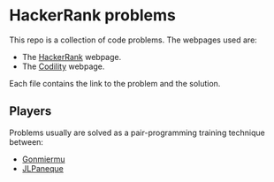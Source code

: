 # HackerRank problems

This repo is a collection of code problems. The webpages used are:

* The [HackerRank](https://www.hackerrank.com) webpage.
* The [Codility](https://www.codility.com/) webpage.

Each file contains the link to the problem and the solution.


## Players

Problems usually are solved as a pair-programming training technique between:

* [Gonmiermu](https://github.com/gonmiermu)
* [JLPaneque](https://github.com/JLpaneque)  

